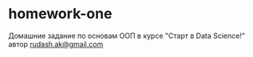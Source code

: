 # homework-one
Домашние задание по основам ООП в курсе "Старт в Data Science!"
автор rudash.ak@gmail.com
